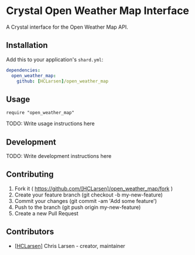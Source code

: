 # Crystal Open Weather Map Interface

A Crystal interface for the Open Weather Map API.

## Installation

Add this to your application's `shard.yml`:

```yaml
dependencies:
  open_weather_map:
    github: [HCLarsen]/open_weather_map
```

## Usage

```crystal
require "open_weather_map"
```

TODO: Write usage instructions here

## Development

TODO: Write development instructions here

## Contributing

1. Fork it ( https://github.com/[HCLarsen]/open_weather_map/fork )
2. Create your feature branch (git checkout -b my-new-feature)
3. Commit your changes (git commit -am 'Add some feature')
4. Push to the branch (git push origin my-new-feature)
5. Create a new Pull Request

## Contributors

- [[HCLarsen]](https://github.com/[HCLarsen]) Chris Larsen - creator, maintainer
